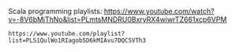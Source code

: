 Scala programming playlists:
    https://www.youtube.com/watch?v=-8V6bMjThNo&list=PLmtsMNDRU0BxryRX4wiwrTZ661xcp6VPM

    https://www.youtube.com/playlist?list=PLS1QulWo1RIagob5D6kMIAvu7DQC5VTh3